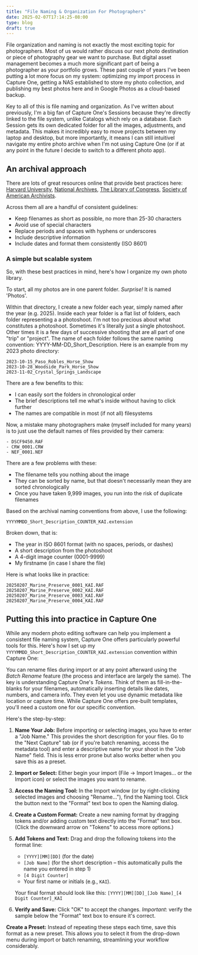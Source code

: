 ```yaml
---
title: "File Naming & Organization For Photographers"
date: 2025-02-07T17:14:25-08:00
type: blog
draft: true
---
```


File organization and naming is not exactly the most exciting topic for photographers. Most of us would rather discuss our next photo destination or piece of photography gear we want to purchase. But digital asset management becomes a much more significant part of being a photographer as your portfolio grows. These past couple of years I've been putting a lot more focus on my system: optimizing my import process in Capture One, getting a NAS established to store my photo collection, and publishing my best photos here and in Google Photos as a cloud-based backup.

Key to all of this is file naming and organization. As I've written about previously, I'm a big fan of Capture One's Sessions because they're directly linked to the file system, unlike Catalogs which rely on a database. Each Session gets its own dedicated folder for all the images, adjustments, and metadata. This makes it incredibly easy to move projects between my laptop and desktop, but more importantly, it means I can still intuitivel navigate my entire photo archive when I'm not using Capture One (or if at any point in the future I decide to switch to a different photo app).

## An archival approach

There are lots of great resources online that provide best practices here: [Harvard University](https://datamanagement.hms.harvard.edu/plan-design/file-naming-conventions), [National Archives](https://records-express.blogs.archives.gov/2017/08/22/best-practices-for-file-naming/), [The Library of Congress](https://blogs.loc.gov/thesignal/2012/01/with-liberty-and-file-naming-for-all/), [Society of American Archivists](http://files.archivists.org/groups/museum/standards/3.%20Records%20Management/Getty%20Records%20Management%20User%20Guides.pdf).

Across them all are a handful of consistent guidelines:

- Keep filenames as short as possible, no more than 25-30 characters
- Avoid use of special characters
- Replace periods and spaces with hyphens or underscores
- Include descriptive information
- Include dates and format them consistently (ISO 8601)

### A simple but scalable system

So, with these best practices in mind, here's how I organize my own photo library.

To start, all my photos are in one parent folder. _Surprise!_ It is named 'Photos'.

Within that directory, I create a new folder each year, simply named after the year (e.g. 2025). Inside each year folder is a flat list of folders, each folder representing a a photoshoot. I'm not too precious about what constitutes a photoshoot. Sometimes it's literally just a single photoshoot. Other times it is a few days of successive shooting that are all part of one "trip" or "project". The name of each folder follows the same naming convention: YYYY-MM-DD_Short_Description. Here is an example from my 2023 photo directory:

```
2023-10-15_Paso_Robles_Horse_Show
2023-10-28_Woodside_Park_Horse_Show
2023-11-02_Crystal_Springs_Landscape
```

There are a few benefits to this:

- I can easily sort the folders in chronological order
- The brief descriptions tell me what's inside without having to click further
- The names are compatible in most (if not all) filesystems

Now, a mistake many photographers make (myself included for many years) is to just use the default names of files provided by their camera:

```
- DSCF9450.RAF
- CRW_0001.CRW
- NEF_0001.NEF
```

There are a few problems with these:

- The filename tells you nothing about the image
- They can be sorted by name, but that doesn't necessarily mean they are sorted chronologically
- Once you have taken 9,999 images, you run into the risk of duplicate filenames

Based on the archival naming conventions from above, I use the following:

```
YYYYMMDD_Short_Description_COUNTER_KAI.extension
```

Broken down, that is:

- The year in ISO 8601 format (with no spaces, periods, or dashes)
- A short description from the photoshoot
- A 4-digit image counter (0001-9999)
- My firstname (in case I share the file)

Here is what looks like in practice:

```
20250207_Marine_Preserve_0001_KAI.RAF
20250207_Marine_Preserve_0002_KAI.RAF
20250207_Marine_Preserve_0003_KAI.RAF
20250207_Marine_Preserve_0004_KAI.RAF
```

## Putting this into practice in Capture One

While any modern photo editing software can help you implement a consistent file naming system, Capture One offers particularly powerful tools for this. Here's how I set up my `YYYYMMDD_Short_Description_COUNTER_KAI.extension` convention within Capture One:

You can rename files during import or at any point afterward using the _Batch Rename_ feature (the process and interface are largely the same). The key is understanding Capture One's _Tokens_. Think of them as fill-in-the-blanks for your filenames, automatically inserting details like dates, numbers, and camera info. They even let you use dynamic metadata like location or capture time. While Capture One offers pre-built templates, you'll need a custom one for our specific convention.

Here's the step-by-step:

1.  **Name Your Job:** Before importing or selecting images, you have to enter a "Job Name." This provides the short description for your files. Go to the "Next Capture" tab (or if you're batch renaming, access the metadata tool) and enter a descriptive name for your shoot in the "Job Name" field. This is less error prone but also works better when you save this as a preset.
2.  **Import or Select:** Either begin your import (File -> Import Images… or the Import icon) or select the images you want to rename.
3.  **Access the Naming Tool:** In the Import window (or by right-clicking selected images and choosing "Rename..."), find the Naming tool. Click the button next to the "Format" text box to open the Naming dialog.
4.  **Create a Custom Format:** Create a new naming format by dragging tokens and/or adding custom text directly into the "Format" text box. (Click the downward arrow on "Tokens" to access more options.)
5.  **Add Tokens and Text:** Drag and drop the following tokens into the format line:

    - `[YYYY][MM][DD]` (for the date)
    - `[Job Name]` (for the short description – this automatically pulls the name you entered in step 1)
    - `[4 Digit Counter]`
    - Your first name or initials (e.g., `KAI`).

    Your final format should look like this:
    `[YYYY][MM][DD]_[Job Name]_[4 Digit Counter]_KAI`

6.  **Verify and Save:** Click "OK" to accept the changes. _Important_: verify the sample below the "Format" text box to ensure it's correct.

**Create a Preset:** Instead of repeating these steps each time, save this format as a new preset. This allows you to select it from the drop-down menu during import or batch renaming, streamlining your workflow considerably.
